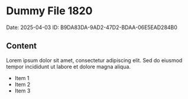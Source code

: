 # Dummy File 1820

Date: 2025-04-03
ID: B9DA83DA-9AD2-47D2-BDAA-06E5EAD284B0

## Content

Lorem ipsum dolor sit amet, consectetur adipiscing elit.
Sed do eiusmod tempor incididunt ut labore et dolore magna aliqua.

* Item 1
* Item 2
* Item 3
